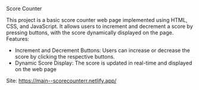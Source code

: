 Score Counter

This project is a basic score counter web page implemented using HTML, CSS, and JavaScript. It allows users to increment and decrement a score by pressing buttons, with the score dynamically displayed on the page.
Features:
* Increment and Decrement Buttons: Users can increase or decrease the score by clicking the respective buttons.
* Dynamic Score Display: The score is updated in real-time and displayed on the web page

Site: https://main--scorecounterr.netlify.app/

